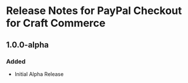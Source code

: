 # Release Notes for PayPal Checkout for Craft Commerce

## 1.0.0-alpha

### Added
- Initial Alpha Release